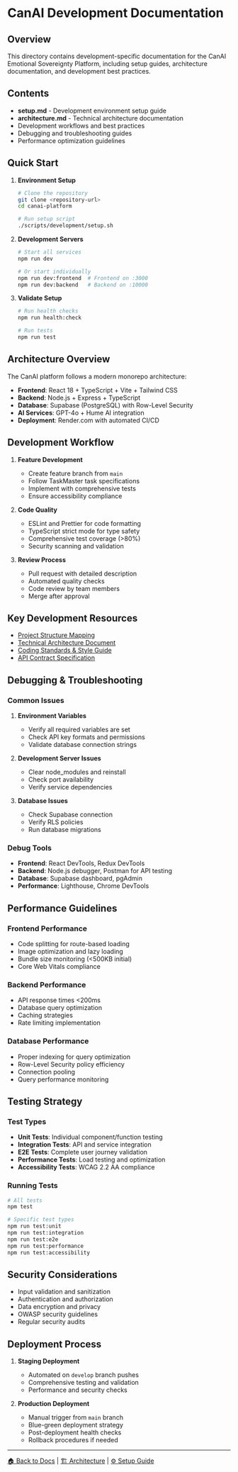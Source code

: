 # CanAI Development Documentation

## Overview

This directory contains development-specific documentation for the CanAI Emotional Sovereignty
Platform, including setup guides, architecture documentation, and development best practices.

## Contents

- **setup.md** - Development environment setup guide
- **architecture.md** - Technical architecture documentation
- Development workflows and best practices
- Debugging and troubleshooting guides
- Performance optimization guidelines

## Quick Start

1. **Environment Setup**

   ```bash
   # Clone the repository
   git clone <repository-url>
   cd canai-platform

   # Run setup script
   ./scripts/development/setup.sh
   ```

2. **Development Servers**

   ```bash
   # Start all services
   npm run dev

   # Or start individually
   npm run dev:frontend  # Frontend on :3000
   npm run dev:backend   # Backend on :10000
   ```

3. **Validate Setup**

   ```bash
   # Run health checks
   npm run health:check

   # Run tests
   npm run test
   ```

## Architecture Overview

The CanAI platform follows a modern monorepo architecture:

- **Frontend**: React 18 + TypeScript + Vite + Tailwind CSS
- **Backend**: Node.js + Express + TypeScript
- **Database**: Supabase (PostgreSQL) with Row-Level Security
- **AI Services**: GPT-4o + Hume AI integration
- **Deployment**: Render.com with automated CI/CD

## Development Workflow

1. **Feature Development**
   - Create feature branch from `main`
   - Follow TaskMaster task specifications
   - Implement with comprehensive tests
   - Ensure accessibility compliance

2. **Code Quality**
   - ESLint and Prettier for code formatting
   - TypeScript strict mode for type safety
   - Comprehensive test coverage (>80%)
   - Security scanning and validation

3. **Review Process**
   - Pull request with detailed description
   - Automated quality checks
   - Code review by team members
   - Merge after approval

## Key Development Resources

- [Project Structure Mapping](../project-structure-mapping.md)
- [Technical Architecture Document](<../technical-architecture-document-(TAD).md>)
- [Coding Standards & Style Guide](../coding-standards-style-guide.md)
- [API Contract Specification](../api-contract-specification.md)

## Debugging & Troubleshooting

### Common Issues

1. **Environment Variables**
   - Verify all required variables are set
   - Check API key formats and permissions
   - Validate database connection strings

2. **Development Server Issues**
   - Clear node_modules and reinstall
   - Check port availability
   - Verify service dependencies

3. **Database Issues**
   - Check Supabase connection
   - Verify RLS policies
   - Run database migrations

### Debug Tools

- **Frontend**: React DevTools, Redux DevTools
- **Backend**: Node.js debugger, Postman for API testing
- **Database**: Supabase dashboard, pgAdmin
- **Performance**: Lighthouse, Chrome DevTools

## Performance Guidelines

### Frontend Performance

- Code splitting for route-based loading
- Image optimization and lazy loading
- Bundle size monitoring (<500KB initial)
- Core Web Vitals compliance

### Backend Performance

- API response times <200ms
- Database query optimization
- Caching strategies
- Rate limiting implementation

### Database Performance

- Proper indexing for query optimization
- Row-Level Security policy efficiency
- Connection pooling
- Query performance monitoring

## Testing Strategy

### Test Types

- **Unit Tests**: Individual component/function testing
- **Integration Tests**: API and service integration
- **E2E Tests**: Complete user journey validation
- **Performance Tests**: Load testing and optimization
- **Accessibility Tests**: WCAG 2.2 AA compliance

### Running Tests

```bash
# All tests
npm test

# Specific test types
npm run test:unit
npm run test:integration
npm run test:e2e
npm run test:performance
npm run test:accessibility
```

## Security Considerations

- Input validation and sanitization
- Authentication and authorization
- Data encryption and privacy
- OWASP security guidelines
- Regular security audits

## Deployment Process

1. **Staging Deployment**
   - Automated on `develop` branch pushes
   - Comprehensive testing and validation
   - Performance and security checks

2. **Production Deployment**
   - Manual trigger from `main` branch
   - Blue-green deployment strategy
   - Post-deployment health checks
   - Rollback procedures if needed

---

[🏠 Back to Docs](../README.md) | [🏗️ Architecture](./architecture.md) |
[⚙️ Setup Guide](./setup.md)
